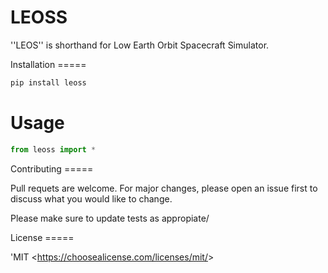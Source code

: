 # LEOSS

\'\'LEOS\'\' is shorthand for Low Earth Orbit Spacecraft Simulator.

Installation =====

``` sh
pip install leoss
```

# Usage

``` python
from leoss import *
```

Contributing =====

Pull requets are welcome. For major changes, please open an issue first
to discuss what you would like to change.

Please make sure to update tests as appropiate/

License =====

\'MIT \<<https://choosealicense.com/licenses/mit/>\>
